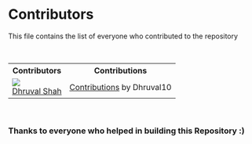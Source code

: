 # Contributors
This file contains the list of everyone who contributed to the repository

<br>
<table>
<th>Contributors</th><th>Contributions</th>  <tr>
    <td><img src="https://avatars.githubusercontent.com/dhruval10?s=50">
    <br>
    <a href="https://github.com/Dhruval10">Dhruval Shah</a></td>
    <td><a href="https://github.com/Dhruval10/AlphaBetaPruningAnimation/commits?author=Dhruval10">Contributions</a> by Dhruval10</td>
  </tr>
</table>
<br>

### Thanks to everyone who helped in building this Repository :)
